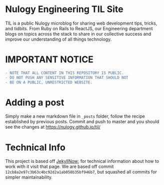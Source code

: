 # Nulogy Engineering TIL Site
TIL is a public Nulogy microblog for sharing web development tips, tricks, and tidbits. From Ruby on Rails to ReactJS, our Engineering department blogs on topics across the stack to share in our collective success and improve our understanding of all things technology.

# IMPORTANT NOTICE

```diff
- NOTE THAT ALL CONTENT IN THIS REPOSITORY IS PUBLIC.
- DO NOT PUSH ANY SENSITIVE INFORMATION THAT SHOULD NOT
- BE ON A PUBLIC, UNRESTRICTED WEBSITE.
```

# Adding a post
Simply make a new markdown file in `_posts` folder, follow the recipe established by previous posts. Commit and push to master and you should see the changes at https://nulogy.github.io/til/

# Technical Info
This project is based off [JekyllNow](https://github.com/barryclark/jekyll-now); for technical information about how to work with it visit that page. We are based off commit `12cb8a2e97c3b63c4bc92d2a1ab050b35bf946b7`, but squashed all commits for simpler maintainability.

